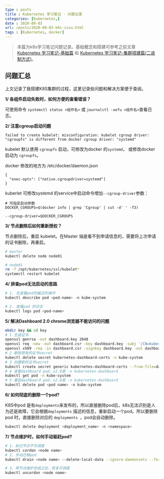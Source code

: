 ```yaml
---
type : posts
title : Kubernetes 学习笔记 - 问题记录
categories: [Kubernetes,] 
date : 2020-09-03
url: /posts/2020-09-03-k8s-issu.html 
tags : [Kubernetes, docker]
---
```


> 本篇为k8s学习笔记问题记录。基础概念和搭建可参考之前文章 [Kubernetes 学习笔记-基础篇](https://pylixm.cc/posts/2020-08-20-k8s-base.html) 和 [Kubernetes 学习笔记-集群搭建篇(二进制方式)](https://pylixm.cc/posts/2020-09-01-k8s-build.html)。

## 问题汇总

上文记录了我搭建K8S集群的过程，这里记录些问题和解决方案便于查阅。

**1/ 各组件启动失败时，如何方便的查看错误？**

可使用命令 `systemctl status <组件名>` 或 `journalctl -xefu <组件名>`查看日志。

**2/ 注意cgroup启动问题**

```
failed to create kubelet: misconfiguration: kubelet cgroup driver: "cgroupfs" is different from docker cgroup driver: "systemd"
```
kubelet 默认使用 `cgroupfs` 启动，可修改为docker 的`systemd`， 或修改docker 启动为 `cgroupfs`。

docker 修改的地方为 /etc/docker/daemon.json

```
{
  "exec-opts": ["native.cgroupdriver=systemd"]
}
```

kuberlet 可修改systemd 的service中启动命令增加`--cgroup-driver`参数：

```
# 可指定启动参数 
DOCKER_CGROUPS=$(docker info | grep 'Cgroup' | cut -d' ' -f3)

--cgroup-driver=$DOCKER_CGROUPS

```

**3/ 节点删除后如何重新授权？**

节点删除后，重启 kubelet。在Master 端是看不到申请信息的，需要将上次申请的证书删除，再重启。

```bash 
# master
kubectl delete node node01

# node01 
rm -f /opt/kubernetes/ssl/kubelet*
systemctl restart kubelet 
```

**4/ 排查pod无法启动的思路**

```bash 
# 1. 先查看pod的最近的操作
kubectl describe pod <pod-name> -n kube-system 

# 2. 查看pod 的日志
kubectl logs pod <pod-name>
```

**5/ 解决Dashboard 2.0 chrome浏览器不能访问的问题**

```bash 
mkdir key && cd key
# 1 生成证书
openssl genrsa -out dashboard.key 2048
openssl req -new -out dashboard.csr -key dashboard.key -subj '/CN=kubernetes-dashboard-certs'
openssl x509 -req -in dashboard.csr -signkey dashboard.key -out dashboard.crt
# 2 删除原有的证书secret
kubectl delete secret kubernetes-dashboard-certs -n kube-system
# 3 创建新的证书secret
kubectl create secret generic kubernetes-dashboard-certs --from-file=dashboard.key --from-file=dashboard.crt -n kube-system
# 4 查看dashboard pod，v2.0是 -n kubernetes-dashboard
kubectl get pod -n kube-system
# 5 重启dashboard pod，v2.0是 -n kubernetes-dashboard
kubectl delete pod <pod name> -n kube-system
```

**6/ 如何彻底的删除一个pod?**

K8S中pod 是有`deployments`来发布的，所以直接删除pod后，k8s无法识别是人为还是故障，它会根据`deployments` 描述的信息，重新启动一个pod。所以要删除pod 时，直接删除对应的 `deployments `，pod会自动删除。

```bash 
kubectl delete deployment <deployment_name> -n <namespace>
```

**7/ 节点维护时，如何手动驱赶pod?**

```bash 
# 1、标记节点不可调度
kubectl cordon <node name>
# 2、手动迁移pod 
kubectl drain <node name> --delete-local-data --ignore-daemonsets --force

# 3、带节点维护完成之后，恢复可调度
kubectl uncordon <node name>
```